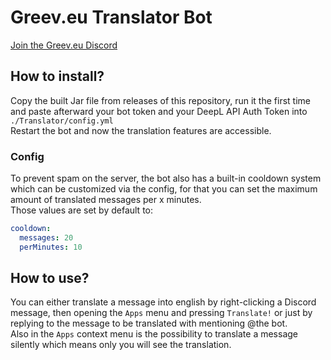# Greev.eu Translator Bot

[Join the Greev.eu Discord](https://grv.sh/discord)

## How to install?

Copy the built Jar file from releases of this repository, run it the first time and paste afterward your bot token and your DeepL API Auth Token into `./Translator/config.yml` <br>
Restart the bot and now the translation features are accessible.

### Config

To prevent spam on the server, the bot also has a built-in cooldown system which can be customized via the config, for that you can set the maximum amount of translated messages per x minutes.<br>
Those values are set by default to:
```yaml
cooldown:
  messages: 20
  perMinutes: 10
```

## How to use?

You can either translate a message into english by right-clicking a Discord message, then opening the `Apps` menu and pressing `Translate!` or just by replying to the message to be translated with mentioning @the bot.<br>
Also in the `Apps` context menu is the possibility to translate a message silently which means only you will see the translation.